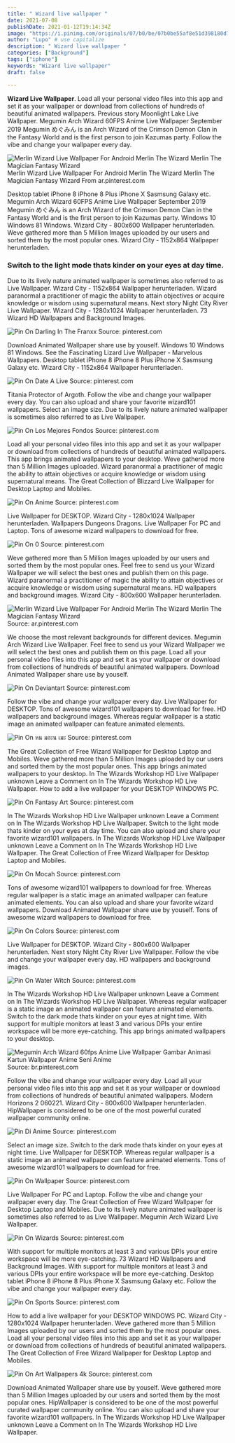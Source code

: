 ```yaml
---
title: " Wizard live wallpaper "
date: 2021-07-08
publishDate: 2021-01-12T19:14:34Z
image: "https://i.pinimg.com/originals/07/b0/be/07b0be55af8e51d398180d7f8d5c234d.jpg"
author: "Lupo" # use capitalize
description: " Wizard live wallpaper "
categories: ["Background"]
tags: ["iphone"]
keywords: "Wizard live wallpaper"
draft: false

---
```



**Wizard Live Wallpaper**. Load all your personal video files into this app and set it as your wallpaper or download from collections of hundreds of beautiful animated wallpapers. Previous story Moonlight Lake Live Wallpaper. Megumin Arch Wizard 60FPS Anime Live Wallpaper September 2019 Megumin めぐみん is an Arch Wizard of the Crimson Demon Clan in the Fantasy World and is the first person to join Kazumas party. Follow the vibe and change your wallpaper every day.

![Merlin Wizard Live Wallpaper For Android Merlin The Wizard Merlin The Magician Fantasy Wizard](https://i.pinimg.com/originals/a2/0e/9d/a20e9d7f46a43268f15c9442bb8fbf36.jpg "Merlin Wizard Live Wallpaper For Android Merlin The Wizard Merlin The Magician Fantasy Wizard")
Merlin Wizard Live Wallpaper For Android Merlin The Wizard Merlin The Magician Fantasy Wizard From ar.pinterest.com


Desktop tablet iPhone 8 iPhone 8 Plus iPhone X Sasmsung Galaxy etc. Megumin Arch Wizard 60FPS Anime Live Wallpaper September 2019 Megumin めぐみん is an Arch Wizard of the Crimson Demon Clan in the Fantasy World and is the first person to join Kazumas party. Windows 10 Windows 81 Windows. Wizard City - 800x600 Wallpaper herunterladen. Weve gathered more than 5 Million Images uploaded by our users and sorted them by the most popular ones. Wizard City - 1152x864 Wallpaper herunterladen.

### Switch to the light mode thats kinder on your eyes at day time.

Due to its lively nature animated wallpaper is sometimes also referred to as Live Wallpaper. Wizard City - 1152x864 Wallpaper herunterladen. Wizard paranormal a practitioner of magic the ability to attain objectives or acquire knowledge or wisdom using supernatural means. Next story Night City River Live Wallpaper. Wizard City - 1280x1024 Wallpaper herunterladen. 73 Wizard HD Wallpapers and Background Images.


![Pin On Darling In The Franxx](https://i.pinimg.com/originals/d9/ad/a3/d9ada3e7705efc6c73530626340d1b94.jpg "Pin On Darling In The Franxx")
Source: pinterest.com

Download Animated Wallpaper share use by youself. Windows 10 Windows 81 Windows. See the Fascinating Lizard Live Wallpaper - Marvelous Wallpapers. Desktop tablet iPhone 8 iPhone 8 Plus iPhone X Sasmsung Galaxy etc. Wizard City - 1152x864 Wallpaper herunterladen.

![Pin On Date A Live](https://i.pinimg.com/originals/0d/bb/73/0dbb73c1371c4a6f0bd7d80580ce149d.png "Pin On Date A Live")
Source: pinterest.com

Titania Protector of Argoth. Follow the vibe and change your wallpaper every day. You can also upload and share your favorite wizard101 wallpapers. Select an image size. Due to its lively nature animated wallpaper is sometimes also referred to as Live Wallpaper.

![Pin On Los Mejores Fondos](https://i.pinimg.com/originals/f0/e7/50/f0e750685ffbfe74cd7fb00ed3e0efb7.png "Pin On Los Mejores Fondos")
Source: pinterest.com

Load all your personal video files into this app and set it as your wallpaper or download from collections of hundreds of beautiful animated wallpapers. This app brings animated wallpapers to your desktop. Weve gathered more than 5 Million Images uploaded. Wizard paranormal a practitioner of magic the ability to attain objectives or acquire knowledge or wisdom using supernatural means. The Great Collection of Blizzard Live Wallpaper for Desktop Laptop and Mobiles.

![Pin On Anime](https://i.pinimg.com/736x/07/69/bc/0769bc0d17da6549e04db837542fdce2.jpg "Pin On Anime")
Source: pinterest.com

Live Wallpaper for DESKTOP. Wizard City - 1280x1024 Wallpaper herunterladen. Wallpapers Dungeons Dragons. Live Wallpaper For PC and Laptop. Tons of awesome wizard wallpapers to download for free.

![Pin On 0](https://i.pinimg.com/originals/88/72/25/887225318436cd3f501c58bbd9e21f1d.jpg "Pin On 0")
Source: pinterest.com

Weve gathered more than 5 Million Images uploaded by our users and sorted them by the most popular ones. Feel free to send us your Wizard Wallpaper we will select the best ones and publish them on this page. Wizard paranormal a practitioner of magic the ability to attain objectives or acquire knowledge or wisdom using supernatural means. HD wallpapers and background images. Wizard City - 800x600 Wallpaper herunterladen.

![Merlin Wizard Live Wallpaper For Android Merlin The Wizard Merlin The Magician Fantasy Wizard](https://i.pinimg.com/originals/a2/0e/9d/a20e9d7f46a43268f15c9442bb8fbf36.jpg "Merlin Wizard Live Wallpaper For Android Merlin The Wizard Merlin The Magician Fantasy Wizard")
Source: ar.pinterest.com

We choose the most relevant backgrounds for different devices. Megumin Arch Wizard Live Wallpaper. Feel free to send us your Wizard Wallpaper we will select the best ones and publish them on this page. Load all your personal video files into this app and set it as your wallpaper or download from collections of hundreds of beautiful animated wallpapers. Download Animated Wallpaper share use by youself.

![Pin On Deviantart](https://i.pinimg.com/originals/f6/f6/ad/f6f6ad3dfd25d5cf16c2f9b91b627e1a.jpg "Pin On Deviantart")
Source: pinterest.com

Follow the vibe and change your wallpaper every day. Live Wallpaper for DESKTOP. Tons of awesome wizard101 wallpapers to download for free. HD wallpapers and background images. Whereas regular wallpaper is a static image an animated wallpaper can feature animated elements.

![Pin On หน มอะน เมะ](https://i.pinimg.com/originals/ac/b2/19/acb21990a9987e365ee1cf71626c2c76.jpg "Pin On หน มอะน เมะ")
Source: pinterest.com

The Great Collection of Free Wizard Wallpaper for Desktop Laptop and Mobiles. Weve gathered more than 5 Million Images uploaded by our users and sorted them by the most popular ones. This app brings animated wallpapers to your desktop. In The Wizards Workshop HD Live Wallpaper unknown Leave a Comment on In The Wizards Workshop HD Live Wallpaper. How to add a live wallpaper for your DESKTOP WINDOWS PC.

![Pin On Fantasy Art](https://i.pinimg.com/originals/0b/89/ee/0b89eefea4d0dc52ba265818e207035b.jpg "Pin On Fantasy Art")
Source: pinterest.com

In The Wizards Workshop HD Live Wallpaper unknown Leave a Comment on In The Wizards Workshop HD Live Wallpaper. Switch to the light mode thats kinder on your eyes at day time. You can also upload and share your favorite wizard101 wallpapers. In The Wizards Workshop HD Live Wallpaper unknown Leave a Comment on In The Wizards Workshop HD Live Wallpaper. The Great Collection of Free Wizard Wallpaper for Desktop Laptop and Mobiles.

![Pin On Mocah](https://i.pinimg.com/originals/d2/35/81/d23581877af783af9bd4fa214357b6fd.jpg "Pin On Mocah")
Source: pinterest.com

Tons of awesome wizard101 wallpapers to download for free. Whereas regular wallpaper is a static image an animated wallpaper can feature animated elements. You can also upload and share your favorite wizard wallpapers. Download Animated Wallpaper share use by youself. Tons of awesome wizard wallpapers to download for free.

![Pin On Colors](https://i.pinimg.com/originals/09/13/47/0913476c403373c2ba6ae9656e587aa9.jpg "Pin On Colors")
Source: pinterest.com

Live Wallpaper for DESKTOP. Wizard City - 800x600 Wallpaper herunterladen. Next story Night City River Live Wallpaper. Follow the vibe and change your wallpaper every day. HD wallpapers and background images.

![Pin On Water Witch](https://i.pinimg.com/originals/b3/38/1f/b3381f42692d73337a153c3fa2ff0f03.jpg "Pin On Water Witch")
Source: pinterest.com

In The Wizards Workshop HD Live Wallpaper unknown Leave a Comment on In The Wizards Workshop HD Live Wallpaper. Whereas regular wallpaper is a static image an animated wallpaper can feature animated elements. Switch to the dark mode thats kinder on your eyes at night time. With support for multiple monitors at least 3 and various DPIs your entire workspace will be more eye-catching. This app brings animated wallpapers to your desktop.

![Megumin Arch Wizard 60fps Anime Live Wallpaper Gambar Animasi Kartun Wallpaper Anime Seni Anime](https://i.pinimg.com/originals/1b/87/eb/1b87eb58e86912868f354ea02438434a.png "Megumin Arch Wizard 60fps Anime Live Wallpaper Gambar Animasi Kartun Wallpaper Anime Seni Anime")
Source: br.pinterest.com

Follow the vibe and change your wallpaper every day. Load all your personal video files into this app and set it as your wallpaper or download from collections of hundreds of beautiful animated wallpapers. Modern Horizons 2 060221. Wizard City - 800x600 Wallpaper herunterladen. HipWallpaper is considered to be one of the most powerful curated wallpaper community online.

![Pin Di Anime](https://i.pinimg.com/originals/c2/71/fe/c271fec4815e75e984a6a7dc9bc3e3a0.jpg "Pin Di Anime")
Source: pinterest.com

Select an image size. Switch to the dark mode thats kinder on your eyes at night time. Live Wallpaper for DESKTOP. Whereas regular wallpaper is a static image an animated wallpaper can feature animated elements. Tons of awesome wizard101 wallpapers to download for free.

![Pin On Wallpaper](https://i.pinimg.com/originals/a6/ff/e2/a6ffe2764a3038e70a7f8ce0cee3c303.png "Pin On Wallpaper")
Source: pinterest.com

Live Wallpaper For PC and Laptop. Follow the vibe and change your wallpaper every day. The Great Collection of Free Wizard Wallpaper for Desktop Laptop and Mobiles. Due to its lively nature animated wallpaper is sometimes also referred to as Live Wallpaper. Megumin Arch Wizard Live Wallpaper.

![Pin On Wizards](https://i.pinimg.com/originals/d6/db/5d/d6db5dcae0d567949f7be6064f000f78.png "Pin On Wizards")
Source: pinterest.com

With support for multiple monitors at least 3 and various DPIs your entire workspace will be more eye-catching. 73 Wizard HD Wallpapers and Background Images. With support for multiple monitors at least 3 and various DPIs your entire workspace will be more eye-catching. Desktop tablet iPhone 8 iPhone 8 Plus iPhone X Sasmsung Galaxy etc. Follow the vibe and change your wallpaper every day.

![Pin On Sports](https://i.pinimg.com/originals/31/f3/19/31f319ad3873c82789dd9d8f7c225867.jpg "Pin On Sports")
Source: pinterest.com

How to add a live wallpaper for your DESKTOP WINDOWS PC. Wizard City - 1280x1024 Wallpaper herunterladen. Weve gathered more than 5 Million Images uploaded by our users and sorted them by the most popular ones. Load all your personal video files into this app and set it as your wallpaper or download from collections of hundreds of beautiful animated wallpapers. The Great Collection of Free Wizard Wallpaper for Desktop Laptop and Mobiles.

![Pin On Art Wallpapers 4k](https://i.pinimg.com/originals/07/b0/be/07b0be55af8e51d398180d7f8d5c234d.jpg "Pin On Art Wallpapers 4k")
Source: pinterest.com

Download Animated Wallpaper share use by youself. Weve gathered more than 5 Million Images uploaded by our users and sorted them by the most popular ones. HipWallpaper is considered to be one of the most powerful curated wallpaper community online. You can also upload and share your favorite wizard101 wallpapers. In The Wizards Workshop HD Live Wallpaper unknown Leave a Comment on In The Wizards Workshop HD Live Wallpaper.

